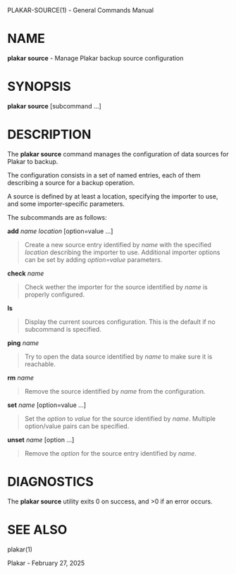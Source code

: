 PLAKAR-SOURCE(1) - General Commands Manual

# NAME

**plakar source** - Manage Plakar backup source configuration

# SYNOPSIS

**plakar source**
\[subcommand&nbsp;...]

# DESCRIPTION

The
**plakar source**
command manages the configuration of data sources for Plakar to backup.

The configuration consists in a set of named entries, each of them
describing a source for a backup operation.

A source is defined by at least a location, specifying the importer
to use, and some importer-specific parameters.

The subcommands are as follows:

**add** *name* *location* \[option=value ...]

> Create a new source entry identified by
> *name*
> with the specified
> *location*
> describing the importer to use.
> Additional importer options can be set by adding
> *option=value*
> parameters.

**check** *name*

> Check wether the importer for the source identified by
> *name*
> is properly configured.

**ls**

> Display the current sources configuration.
> This is the default if no subcommand is specified.

**ping** *name*

> Try to open the data source identified by
> *name*
> to make sure it is reachable.

**rm** *name*

> Remove the source identified by
> *name*
> from the configuration.

**set** *name* \[option=value ...]

> Set the
> *option*
> to
> *value*
> for the source identified by
> *name*.
> Multiple option/value pairs can be specified.

**unset** *name* \[option ...]

> Remove the
> *option*
> for the source entry identified by
> *name*.

# DIAGNOSTICS

The **plakar source** utility exits&#160;0 on success, and&#160;&gt;0 if an error occurs.

# SEE ALSO

plakar(1)

Plakar - February 27, 2025
